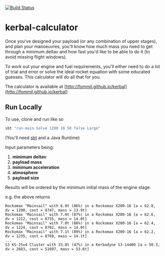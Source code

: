 [![Build Status](https://travis-ci.org/fommil/kerbal-calculator.svg?branch=master)](https://travis-ci.org/fommil/kerbal-calculator)

# kerbal-calculator

Once you've designed your payload (or any combination of upper
stages), and plan your manoeuvres, you'll know how much mass you need
to get through a minimum deltav and how fast you'd like to be able to
do it (to avoid missing flight windows).

To work out your engine and fuel requirements, you'll either need to
do a lot of trial and error or solve the ideal rocket equation with
some educated guesses. This calculator will do all that for you.

The calculator is available at [http://fommil.github.io/kerbal](http://fommil.github.io/kerbal)


## Run Locally

To use, clone and run like so

```scala
sbt "run-main Solve 1200 10 50 false Large"
```

(You'll need [sbt](http://www.scala-sbt.org/download.html) and a Java Runtime)

Input parameters being:

1. **minimum deltav**
2. **payload mass**
3. **minimum acceleration**
4. **atmosphere**
5. **payload size**

Results will be ordered by the minimum initial mass of the engine stage.

e.g. the above returns

```
Rockomax "Mainsail" with 6.9t (86%) in a Rockomax X200-16 [a = 62.8, dv = 1200, cost = 8747, mass = 13.9t]
Rockomax "Mainsail" with 7.0t (87%) in a Rockomax X200-16 [a = 62.6, dv = 1212, cost = 8755, mass = 14.0t]
Rockomax "Mainsail" with 7.0t (88%) in a Rockomax X200-16 [a = 62.4, dv = 1224, cost = 8762, mass = 14.0t]
Rockomax "Mainsail" with 7.1t (89%) in a Rockomax X200-16 [a = 62.2, dv = 1235, cost = 8769, mass = 14.1t]
...
S3 KS-25x4 Cluster with 33.8t (47%) in a Kerbodyne S3-14400 [a = 50.3, dv = 2683, cost = 51697, mass = 53.6t]
```
